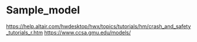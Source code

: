 # Sample_model
https://help.altair.com/hwdesktop/hwx/topics/tutorials/hm/crash_and_safety_tutorials_r.htm
https://www.ccsa.gmu.edu/models/
